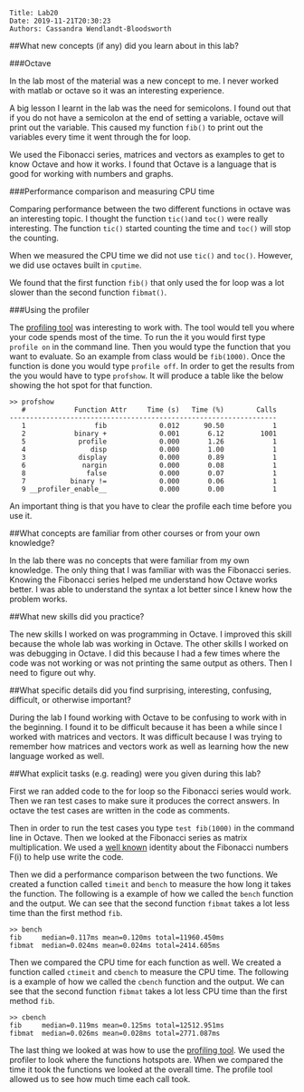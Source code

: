     Title: Lab20
    Date: 2019-11-21T20:30:23
    Authors: Cassandra Wendlandt-Bloodsworth

##What new concepts (if any) did you learn about in this lab?

###Octave

In the lab most of the material was a new concept to me. I never worked with matlab or octave so it was an interesting experience. 

A big lesson I learnt in the lab was the need for semicolons. I found out that if you do not have a semicolon at the end of setting a variable, octave will print out the variable. This caused my function `fib()` to print out the variables every time it went through the for loop.

We used the Fibonacci series, matrices and vectors as examples to get to know Octave and how it works. I found that Octave is a language that is good for working with numbers and graphs.

###Performance comparison and measuring CPU time 

Comparing performance between the two different functions in octave was an interesting topic. I thought the function `tic()`and `toc()` were really interesting. The function `tic()` started counting the time and `toc()` will stop the counting.
 
When we measured the CPU time we did not use `tic()` and `toc()`. However, we did use octaves built in `cputime`.

We found that the first function `fib()` that only used the for loop was a lot slower than the second function `fibmat()`. 

###Using the profiler 

The [profiling tool](https://octave.org/doc/v4.0.3/Profiling.html) was interesting to work with. The tool would tell you where your code spends most of the time. To run the it you would first type `profile on` in the command line. Then you would type the function that you want to evaluate. So an example from class would be `fib(1000)`. Once the function is done you would type `profile off`. In order to get the results from the you would have to type `profshow`. It will produce a table like the below showing the hot spot for that function.

```
>> profshow
   #            Function Attr     Time (s)   Time (%)        Calls
------------------------------------------------------------------
   1                 fib             0.012      90.50            1
   2            binary +             0.001       6.12         1001
   5             profile             0.000       1.26            1
   4                disp             0.000       1.00            1
   3             display             0.000       0.89            1
   6              nargin             0.000       0.08            1
   8               false             0.000       0.07            1
   7           binary !=             0.000       0.06            1
   9 __profiler_enable__             0.000       0.00            1

```

An important thing is that you have to clear the profile each time before you use it. 

##What concepts are familiar from other courses or from your own knowledge?

In the lab there was no concepts that were familiar from my own knowledge. The only thing that I was familiar with was the Fibonacci series. Knowing the Fibonacci series helped me understand how Octave works better. I was able to understand the syntax a lot better since I knew how the problem works. 

##What new skills did you practice? 

The new skills I worked on was programming in Octave. I improved this skill because the whole lab was working in Octave. The other skills I worked on was debugging in Octave. I did this because I had a few times where the code was not working or was not printing the same output as others. Then I need to figure out why. 

##What specific details did you find surprising, interesting, confusing, difficult, or otherwise important?

During the lab I found working with Octave to be confusing to work with in the beginning. I found it to be difficult because it has been a while since I worked with matrices and vectors. It was difficult because I was trying to remember how matrices and vectors work as well as learning how the new language worked as well. 

##What explicit tasks (e.g. reading) were you given during this lab?

First we ran added code to the for loop so the Fibonacci series would work. Then we ran test cases to make sure it produces the correct answers. In octave the test cases are written in the code as comments. 

Then in order to run the test cases you type `test fib(1000)` in the command line in Octave. Then we looked at the Fibonacci series as matrix multiplication. We used a [well known](https://en.wikipedia.org/wiki/Fibonacci_number#Matrix_form) identity about the Fibonacci numbers F(i) to help use write the code. 

Then we did a performance comparison between the two functions. We created a function called `timeit` and `bench` to measure the how long it takes the function. The following is a example of how we called the `bench` function and the output. We can see that the second function `fibmat` takes a lot less time than the first method `fib`.

```
>> bench
fib     median=0.117ms mean=0.120ms total=11960.450ms
fibmat  median=0.024ms mean=0.024ms total=2414.605ms
```

Then we compared the CPU time for each function as well. We created a function called `ctimeit` and `cbench` to measure the CPU time. The following is a example of how we called the `cbench` function and the output. We can see that the second function `fibmat` takes a lot less CPU time than the first method `fib`.

```
>> cbench
fib     median=0.119ms mean=0.125ms total=12512.951ms
fibmat  median=0.026ms mean=0.028ms total=2771.087ms
```

The last thing we looked at was how to use the [profiling tool](https://octave.org/doc/v4.0.3/Profiling.html). We used the profiler to look where the functions hotspots are.  When we compared the time it took the functions we looked at the overall time. The profile tool allowed us to see how much time each call took. 


